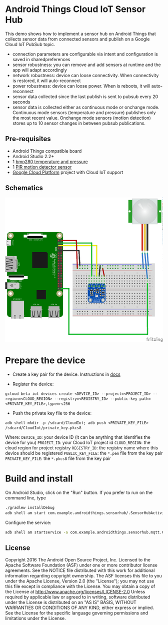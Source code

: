 Android Things Cloud IoT Sensor Hub
===================================

This demo shows how to implement a sensor hub on Android Things that collects
sensor data from connected sensors and publish on a
Google Cloud IoT PubSub topic.

- connection parameters are configurable via intent and configuration is saved in sharedpreferences
- sensor robustness: you can remove and add sensors at runtime and the app will adapt accordingly
- network robustness: device can loose connectivity. When connectivity is restored, it will auto-reconnect
- power robustness: device can loose power. When is reboots, it will auto-reconnect
- sensor data collected since the last publish is sent to pubsub every 20 seconds
- sensor data is collected either as continuous mode or onchange mode. Continuous mode sensors
(temperature and pressure) publishes only the most recent value. Onchange mode
sensors (motion detection) stores up to 10 sensor changes in between pubsub publications.

Pre-requisites
--------------
- Android Things compatible board
- Android Studio 2.2+
- 1 [bmp280 temperature and pressure](https://www.adafruit.com/product/2651)
- 1 [PIR motion detector sensor](https://www.adafruit.com/product/189)
- [Google Cloud Platform](https://cloud.google.com/) project with Cloud IoT support

Schematics
----------

![Schematics for Raspberry Pi 3](rpi3_schematics.png)


Prepare the device
==================

- Create a key pair for the device. Instructions in [docs](https://cloud.google.com/iot/docs/device_manager_guide)

- Register the device:
```
gcloud beta iot devices create <DEVICE_ID> --project=<PROJECT_ID> --region=<CLOUD_REGION> --registry=<REGISTRY_ID> --public-key path=<PRIVATE_KEY_FILE>,type=rs256
```
- Push the private key file to the device:
```
adb shell mkdir -p /sdcard/CloudIot; adb push <PRIVATE_KEY_FILE> /sdcard/CloudIot/private_key.pkcs8
```

Where:
  `DEVICE_ID`: your device ID (it can be anything that identifies the device for you)
  `PROJECT_ID`: your Cloud IoT project id
  `CLOUD_REGION`: the cloud region for project registry
  `REGISTRY_ID`: the registry name where this device should be registered
  `PUBLIC_KEY_FILE`: the `*.pem` file from the key pair
  `PRIVATE_KEY_FILE`: the `*.pkcs8` file from the key pair


Build and install
=================

On Android Studio, click on the "Run" button.
If you prefer to run on the command line, type
```bash
./gradlew installDebug
adb shell am start com.example.androidthings.sensorhub/.SensorHubActivity
```

Configure the service:
```bash
adb shell am startservice -a com.example.androidthings.sensorhub.mqtt.CONFIGURE -e project_id <PROJECT_ID> -e cloud_region <CLOUD_REGION> -e registry_id <REGISTRY_ID> -e device_id <DEVICE_ID> com.example.androidthings.sensorhub/.cloud.CloudPublisherService
```


License
-------
Copyright 2016 The Android Open Source Project, Inc.
Licensed to the Apache Software Foundation (ASF) under one or more contributor
license agreements.  See the NOTICE file distributed with this work for
additional information regarding copyright ownership.  The ASF licenses this
file to you under the Apache License, Version 2.0 (the "License"); you may not
use this file except in compliance with the License.  You may obtain a copy of
the License at
  http://www.apache.org/licenses/LICENSE-2.0
Unless required by applicable law or agreed to in writing, software
distributed under the License is distributed on an "AS IS" BASIS, WITHOUT
WARRANTIES OR CONDITIONS OF ANY KIND, either express or implied.  See the
License for the specific language governing permissions and limitations under
the License.
